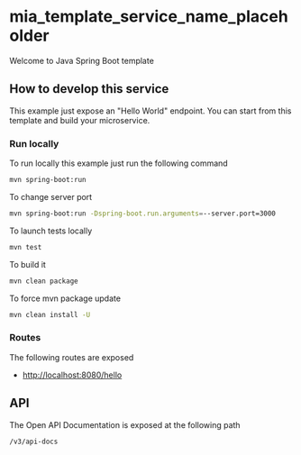 # mia_template_service_name_placeholder

Welcome to Java Spring Boot template

## How to develop this service

This example just expose an "Hello World" endpoint. You can start from this template and build your microservice.

### Run locally

To run locally this example just run the following command

```bash
mvn spring-boot:run
```

To change server port

```bash
mvn spring-boot:run -Dspring-boot.run.arguments=--server.port=3000
```

To launch tests locally

```bash
mvn test
```

To build it

```bash
mvn clean package
```

To force mvn package update

```bash
mvn clean install -U
```

### Routes

The following routes are exposed

- [http://localhost:8080/hello]()

## API

The Open API Documentation is exposed at the following path

```sh
/v3/api-docs
```

